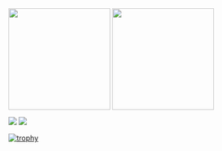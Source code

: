 <img height=200 align="center" src="https://github-readme-stats.vercel.app/api?username=JHSAND&theme=tokyonight&hide_border=true" />
<img height=200 align="center" src="https://github-readme-stats.vercel.app/api/top-langs?username=JHSAND&layout=donut&langs_count=8&theme=tokyonight&hide_border=true&hide=css,html,hack,scss">

![](https://github-readme-stats.vercel.app/api?username=JHSAND&show_icons=true&theme=radical)
[![](https://github-readme-stats.vercel.app/api/top-langs/?username=JHSAND&layout=donut&langs_count=8&theme=tokyonight&hide_border=true&hide=css,html,hack,scss)](https://github.com/anuraghazra/github-readme-stats)


[![trophy](https://github-profile-trophy.vercel.app/?username=JHSAND&theme=tokyonight&column=6&rank=SECRET,SSS,SS,S,AAA,AA,A&no-frame=true)](https://github.com/ryo-ma/github-profile-trophy)
